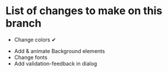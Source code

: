 # List of changes to make on this branch

+ Change colors ✔
- Add & animate Background elements
- Change fonts
- Add validation-feedback in dialog
